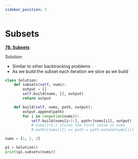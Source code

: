 ```yaml
---
sidebar_position: 3
---
```


# Subsets

**[78.  Subsets](https://leetcode.com/problems/subsets/)**

Solution:
 - Similar to other backtracking problems
 - As we build the subset each iteration we slice as we build

```python title="Output: [[],[1],[2],[1,2],[3],[1,3],[2,3],[1,2,3]]"
class Solution:
    def subsets(self, nums):
        output = []
        self.build(nums, [], output)
        return output

    def build(self, nums, path, output):
        output.append(path)
        for i in range(len(nums)):
            self.build(nums[i+1:], path+[nums[i]], output)
            # nums[i+1:] slices the first value in nums
            # path+[nums[i]] == path = path.extend(nums[i])

nums = [1, 2, 3]

p1 = Solution()
print(p1.subsets(nums))
```
